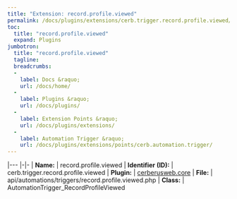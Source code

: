 ```yaml
---
title: "Extension: record.profile.viewed"
permalink: /docs/plugins/extensions/cerb.trigger.record.profile.viewed/
toc:
  title: "record.profile.viewed"
  expand: Plugins
jumbotron:
  title: "record.profile.viewed"
  tagline: 
  breadcrumbs:
  -
    label: Docs &raquo;
    url: /docs/home/
  -
    label: Plugins &raquo;
    url: /docs/plugins/
  -
    label: Extension Points &raquo;
    url: /docs/plugins/extensions/
  -
    label: Automation Trigger &raquo;
    url: /docs/plugins/extensions/points/cerb.automation.trigger/
---
```


|---
|-|-
| **Name:** | record.profile.viewed
| **Identifier (ID):** | cerb.trigger.record.profile.viewed
| **Plugin:** | [cerberusweb.core](/docs/plugins/cerberusweb.core/)
| **File:** | api/automations/triggers/record.profile.viewed.php
| **Class:** | AutomationTrigger_RecordProfileViewed

